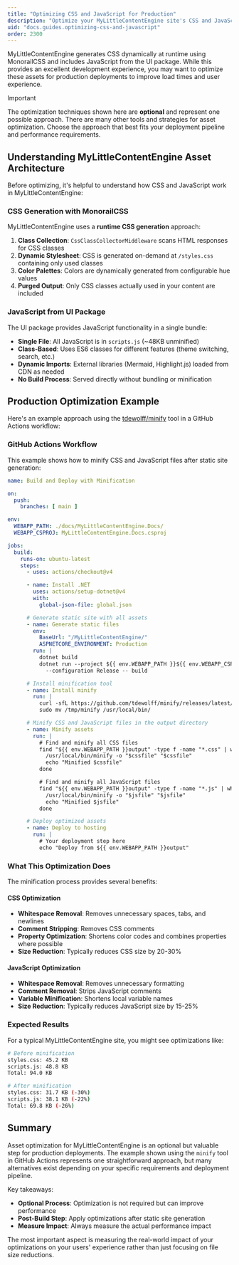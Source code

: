 ```yaml
---
title: "Optimizing CSS and JavaScript for Production"
description: "Optimize your MyLittleContentEngine site's CSS and JavaScript assets for better performance in production deployments"
uid: "docs.guides.optimizing-css-and-javascript"
order: 2300
---
```


MyLittleContentEngine generates CSS dynamically at runtime using MonorailCSS and includes JavaScript from the UI
package. While this provides an excellent development experience, you may want to optimize these assets for production
deployments to improve load times and user experience.

> [!IMPORTANT]
> The optimization techniques shown here are **optional** and represent one possible approach. There are many other
> tools and strategies for asset optimization. Choose the approach that best fits your deployment pipeline and
> performance requirements.

## Understanding MyLittleContentEngine Asset Architecture

Before optimizing, it's helpful to understand how CSS and JavaScript work in MyLittleContentEngine:

### CSS Generation with MonorailCSS

MyLittleContentEngine uses a **runtime CSS generation** approach:

1. **Class Collection**: `CssClassCollectorMiddleware` scans HTML responses for CSS classes
2. **Dynamic Stylesheet**: CSS is generated on-demand at `/styles.css` containing only used classes
3. **Color Palettes**: Colors are dynamically generated from configurable hue values
4. **Purged Output**: Only CSS classes actually used in your content are included

### JavaScript from UI Package

The UI package provides JavaScript functionality in a single bundle:

- **Single File**: All JavaScript is in `scripts.js` (~48KB unminified)
- **Class-Based**: Uses ES6 classes for different features (theme switching, search, etc.)
- **Dynamic Imports**: External libraries (Mermaid, Highlight.js) loaded from CDN as needed
- **No Build Process**: Served directly without bundling or minification

## Production Optimization Example

Here's an example approach using the [tdewolff/minify](https://github.com/tdewolff/minify) tool in a GitHub Actions
workflow:

### GitHub Actions Workflow

This example shows how to minify CSS and JavaScript files after static site generation:

```yaml
name: Build and Deploy with Minification

on:
  push:
    branches: [ main ]

env:
  WEBAPP_PATH: ./docs/MyLittleContentEngine.Docs/
  WEBAPP_CSPROJ: MyLittleContentEngine.Docs.csproj

jobs:
  build:
    runs-on: ubuntu-latest
    steps:
      - uses: actions/checkout@v4

      - name: Install .NET
        uses: actions/setup-dotnet@v4
        with:
          global-json-file: global.json

      # Generate static site with all assets
      - name: Generate static files
        env:
          BaseUrl: "/MyLittleContentEngine/"
          ASPNETCORE_ENVIRONMENT: Production
        run: |
          dotnet build
          dotnet run --project ${{ env.WEBAPP_PATH }}${{ env.WEBAPP_CSPROJ }} \
            --configuration Release -- build

      # Install minification tool
      - name: Install minify
        run: |
          curl -sfL https://github.com/tdewolff/minify/releases/latest/download/minify_linux_amd64.tar.gz | tar -xzf - -C /tmp
          sudo mv /tmp/minify /usr/local/bin/

      # Minify CSS and JavaScript files in the output directory
      - name: Minify assets
        run: |
          # Find and minify all CSS files
          find "${{ env.WEBAPP_PATH }}output" -type f -name "*.css" | while read cssfile; do
            /usr/local/bin/minify -o "$cssfile" "$cssfile"
            echo "Minified $cssfile"
          done

          # Find and minify all JavaScript files  
          find "${{ env.WEBAPP_PATH }}output" -type f -name "*.js" | while read jsfile; do
            /usr/local/bin/minify -o "$jsfile" "$jsfile"
            echo "Minified $jsfile"
          done

      # Deploy optimized assets
      - name: Deploy to hosting
        run: |
          # Your deployment step here
          echo "Deploy from ${{ env.WEBAPP_PATH }}output"
```

### What This Optimization Does

The minification process provides several benefits:

#### CSS Optimization

- **Whitespace Removal**: Removes unnecessary spaces, tabs, and newlines
- **Comment Stripping**: Removes CSS comments
- **Property Optimization**: Shortens color codes and combines properties where possible
- **Size Reduction**: Typically reduces CSS size by 20-30%

#### JavaScript Optimization

- **Whitespace Removal**: Removes unnecessary formatting
- **Comment Removal**: Strips JavaScript comments
- **Variable Minification**: Shortens local variable names
- **Size Reduction**: Typically reduces JavaScript size by 15-25%

### Expected Results

For a typical MyLittleContentEngine site, you might see optimizations like:

```bash
# Before minification
styles.css: 45.2 KB
scripts.js: 48.8 KB
Total: 94.0 KB

# After minification  
styles.css: 31.7 KB (-30%)
scripts.js: 38.1 KB (-22%)
Total: 69.8 KB (-26%)
```

## Summary

Asset optimization for MyLittleContentEngine is an optional but valuable step for production deployments. The example
shown using the `minify` tool in GitHub Actions represents one straightforward approach, but many alternatives exist
depending on your specific requirements and deployment pipeline.

Key takeaways:

- **Optional Process**: Optimization is not required but can improve performance
- **Post-Build Step**: Apply optimizations after static site generation
- **Measure Impact**: Always measure the actual performance impact

The most important aspect is measuring the real-world impact of your optimizations on your users' experience rather than
just focusing on file size reductions.